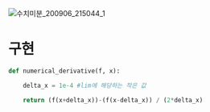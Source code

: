 ![수치미분_200906_215044_1](https://user-images.githubusercontent.com/48379869/92326381-a4408180-f08c-11ea-8318-e9d59686a8cf.jpg)

# 구현
```python
def numerical_derivative(f, x):

    delta_x = 1e-4 #lim에 해당하는 작은 값

    return (f(x+delta_x))-(f(x-delta_x)) / (2*delta_x)
```
